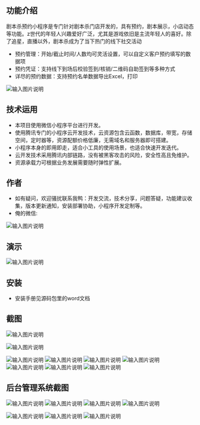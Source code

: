 ## 功能介绍 
    
剧本杀预约小程序是专门针对剧本杀门店开发的，具有预约，剧本展示，小店动态等功能。z世代的年轻人兴趣爱好广泛，尤其是游戏依旧是主流年轻人的喜好。除了追星，直播以外，剧本杀成为了当下热门的线下社交活动

- 预约管理：开始/截止时间/人数均可灵活设置，可以自定义客户预约填写的数据项
- 预约凭证：支持线下到场后校验签到/核销/二维码自助签到等多种方式
- 详尽的预约数据：支持预约名单数据导出Excel，打印

 ![输入图片说明](%E4%BA%8C%E7%BB%B4%E7%A0%81.png)

## 技术运用
- 本项目使用微信小程序平台进行开发。
- 使用腾讯专门的小程序云开发技术，云资源包含云函数，数据库，带宽，存储空间，定时器等，资源配额价格低廉，无需域名和服务器即可搭建。
- 小程序本身的即用即走，适合小工具的使用场景，也适合快速开发迭代。
- 云开发技术采用腾讯内部链路，没有被黑客攻击的风险，安全性高且免维护。
- 资源承载力可根据业务发展需要随时弹性扩展。  



## 作者
- 如有疑问，欢迎骚扰联系我鸭：开发交流，技术分享，问题答疑，功能建议收集，版本更新通知，安装部署协助，小程序开发定制等。
- 俺的微信:

 ![输入图片说明](demo/author-base.png)



## 演示

  ![输入图片说明](%E4%BA%8C%E7%BB%B4%E7%A0%81.png)

 

## 安装

- 安装手册见源码包里的word文档




## 截图
 ![输入图片说明](demo/%E6%A0%91%E5%8F%B6.png)

![输入图片说明](demo/%E5%89%A7%E6%9C%AC%E6%95%85%E4%BA%8B.png)

![输入图片说明](demo/%E5%89%A7%E6%9C%AC%E9%A2%84%E7%BA%A6.png)
![输入图片说明](demo/%E6%88%91%E7%9A%84.png)
![输入图片说明](demo/%E5%B0%8F%E5%BA%97%E5%8A%A8%E6%80%81.png)
![输入图片说明](demo/%E9%A2%84%E7%BA%A6.png)
![输入图片说明](demo/%E9%A2%84%E7%BA%A6%E6%88%90%E5%8A%9F.png)
![输入图片说明](demo/%E9%A2%84%E7%BA%A6%E6%97%A5%E5%8E%86.png)
![输入图片说明](demo/%E9%A2%84%E7%BA%A6%E6%80%A7%E6%83%85.png)


## 后台管理系统截图
![输入图片说明](demo/%E5%90%8E%E5%8F%B0-%E9%A2%84%E7%BA%A6%E7%AE%A1%E7%90%86.png)
![输入图片说明](demo/%E5%90%8E%E5%8F%B0-%E8%8F%9C%E5%8D%95.png)
![输入图片说明](demo/%E5%90%8E%E5%8F%B0-%E5%90%8D%E5%8D%95%E5%AF%BC%E5%87%BA.png)
![输入图片说明](demo/%E5%90%8E%E5%8F%B0-%E9%A2%84%E7%BA%A6%E5%90%8D%E5%8D%95.png)

![输入图片说明](demo/%E5%90%8E%E5%8F%B0-%E9%A2%84%E7%BA%A6%E6%97%B6%E6%AE%B5.png)
![输入图片说明](demo/%E5%90%8E%E5%8F%B0-%E9%A2%84%E7%BA%A6%E6%B7%BB%E5%8A%A0.png)
![输入图片说明](demo/%E5%90%8E%E5%8F%B0-%E6%A0%B8%E9%94%80.png)